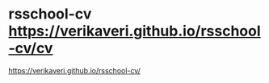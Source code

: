 # rsschool-cv https://verikaveri.github.io/rsschool-cv/cv
https://verikaveri.github.io/rsschool-cv/
